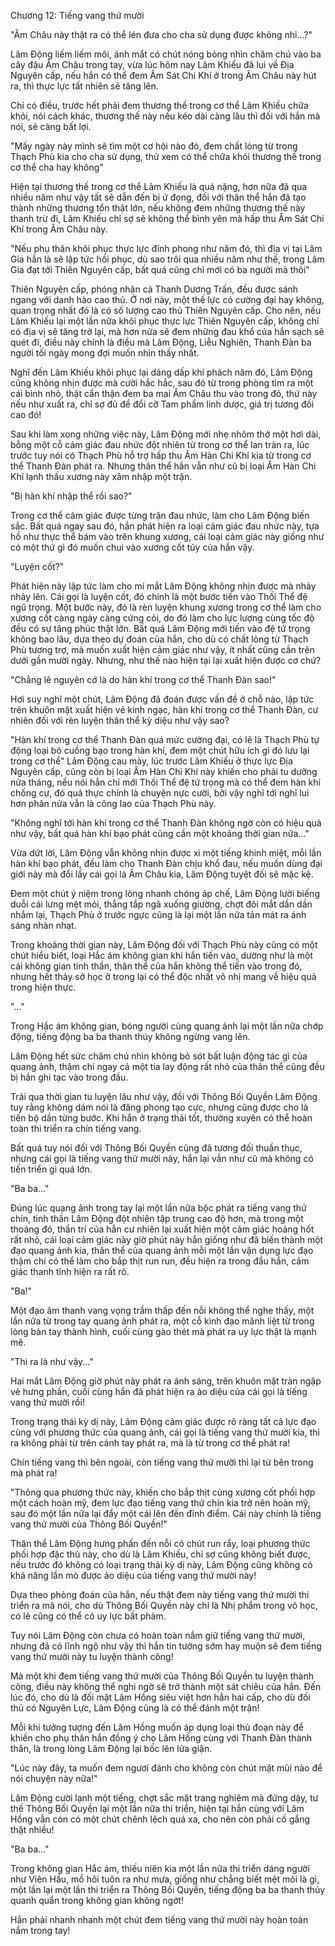 




Chương 12: Tiếng vang thứ mười


"Âm Châu này thật ra có thể lén đưa cho cha sử dụng được không nhỉ...?"

Lâm Động liếm liếm môi, ánh mắt có chút nóng bỏng nhìn chăm chú vào ba cây đậu Âm Châu trong tay, vừa lúc hôm nay Lâm Khiếu đã lui về Địa Nguyên cấp, nếu hắn có thể đem Âm Sát Chi Khí ở trong Âm Châu này hút ra, thì thực lực tất nhiên sẽ tăng lên.

Chỉ có điều, trước hết phải đem thương thế trong cơ thể Lâm Khiếu chữa khỏi, nói cách khác, thương thế này nếu kéo dài càng lâu thì đối với hắn mà nói, sẽ càng bất lợi.

"Mấy ngày này mình sẽ tìm một cơ hội nào đó, đem chất lỏng từ trong Thạch Phù kia cho cha sử dụng, thử xem có thể chữa khỏi thương thế trong cơ thể cha hay không"

Hiện tại thương thế trong cơ thể Lâm Khiếu là quá nặng, hơn nữa đã qua nhiều năm như vậy tất sẽ dẫn đến bị ứ đọng, đối với thân thể hắn đã tạo thành những thương tổn thật lớn, nếu không đem những thương thế này thanh trừ đi, Lâm Khiếu chỉ sợ sẽ không thể bình yên mà hấp thu Âm Sát Chi Khí trong Âm Châu này.

"Nếu phụ thân khôi phục thực lực đỉnh phong như năm đó, thì địa vị tại Lâm Gia hẳn là sẽ lập tức hồi phục, dù sao trôi qua nhiều năm như thế, trong Lâm Gia đạt tới Thiên Nguyên cấp, bất quá cũng chỉ mới có ba người mà thôi"

Thiên Nguyên cấp, phóng nhãn cả Thanh Dương Trấn, đều được sánh ngang với danh hào cao thủ. Ở nơi này, một thế lực có cường đại hay không, quan trọng nhất đó là có số lượng cao thủ Thiên Nguyên cấp. Cho nên, nếu Lâm Khiếu lại một lần nữa khôi phục thực lực Thiên Nguyên cấp, không chỉ có địa vị sẽ tăng trở lại, mà hơn nữa sẽ đem những đau khổ của hắn sạch sẽ quét đi, điều này chính là điều mà Lâm Động, Liễu Nghiên, Thanh Đàn ba người tối ngày mong đợi muốn nhìn thấy nhất.

Nghĩ đến Lâm Khiếu khôi phục lại dáng dấp khí phách năm đó, Lâm Động cũng không nhịn được mà cười hắc hắc, sau đó từ trong phòng tìm ra một cái bình nhỏ, thật cẩn thận đem ba mai Âm Châu thu vào trong đó, thứ này nếu như xuất ra, chỉ sợ đủ để đổi cỡ Tam phẩm linh dược, giá trị tương đối cao đó!

Sau khi làm xong những việc này, Lâm Động mới nhẹ nhõm thở một hơi dài, bỗng một cỗ cảm giác đau nhức đột nhiên từ trong cơ thể lan tràn ra, lúc trước tuy nói có Thạch Phù hỗ trợ hấp thu Âm Hàn Chi Khí kia từ trong cơ thể Thanh Đàn phát ra. Nhưng thân thể hắn vẫn như cũ bị loại Âm Hàn Chi Khí lạnh thấu xương này xâm nhập một trận.

"Bị hàn khí nhập thể rồi sao?"

Trong cơ thể cảm giác được từng trận đau nhức, làm cho Lâm Động biến sắc. Bất quá ngay sau đó, hắn phát hiện ra loại cảm giác đau nhức này, tựa hồ như thực thể bám vào trên khung xương, cái loại cảm giác này giống như có một thứ gì đó muốn chui vào xương cốt tủy của hắn vậy.

"Luyện cốt?"

Phát hiện này lập tức làm cho mí mắt Lâm Động không nhịn được mà nhảy nhảy lên. Cái gọi là luyện cốt, đó chính là một bước tiến vào Thối Thể đệ ngũ trọng. Một bước này, đó là rèn luyện khung xương trong cơ thể làm cho xương cốt càng ngày càng cứng cỏi, do đó làm cho lực lượng cùng tốc độ đều có sự tăng phúc thật lớn. Bất quá Lâm Động mới tiến vào đệ tứ trọng không bao lâu, dựa theo dự đoán của hắn, cho dù có chất lỏng từ Thạch Phù tương trợ, mà muốn xuất hiện cảm giác như vậy, ít nhất cũng cần trên dưới gần mười ngày. Nhưng, như thế nào hiện tại lại xuất hiện được cơ chứ?

"Chẳng lẽ nguyên cớ là do hàn khí trong cơ thể Thanh Đàn sao!"

Hơi suy nghĩ một chút, Lâm Động đã đoán được vấn đề ở chỗ nào, lập tức trên khuôn mặt xuất hiện vẻ kinh ngạc, hàn khí trong cơ thể Thanh Đàn, cư nhiên đối với rèn luyện thân thể kỳ diệu như vậy sao?

"Hàn khí trong cơ thể Thanh Đàn quá mức cường đại, có lẽ là Thạch Phù tự động loại bỏ cuồng bạo trong hàn khí, đem một chút hữu ích gì đó lưu lại trong cơ thể" Lâm Động cau mày, lúc trước Lâm Khiếu ở thực lực Địa Nguyên cấp, cũng còn bị loại Âm Hàn Chi Khí này khiến cho phải tu dưỡng nửa tháng, nếu nói hắn chỉ mới Thối Thể đệ tứ trọng mà có thể đem hàn khí chống cự, đó quả thực chính là chuyện nực cười, bởi vậy nghĩ tới nghĩ lui hơn phân nửa vẫn là công lao của Thạch Phù này.

"Không nghĩ tới hàn khí trong cơ thể Thanh Đàn không ngờ còn có hiệu quả như vậy, bất quá hàn khí bạo phát cũng cần một khoảng thời gian nữa..."

Vừa dứt lời, Lâm Động vẫn không nhịn được xì một tiếng khinh miệt, mỗi lần hàn khí bạo phát, đều làm cho Thanh Đàn chịu khổ đau, nếu muốn dùng đại giới này mà đổi lấy cái gọi là Âm Châu kia, Lâm Động tuyệt đối sẽ mặc kệ.

Đem một chút ý niệm trong lòng nhanh chóng áp chế, Lâm Động lười biếng duỗi cái lưng mệt mỏi, thẳng tắp ngã xuống giường, chợt đôi mắt dần dần nhắm lại, Thạch Phù ở trước ngực cũng là lại một lần nữa tản mát ra ánh sáng nhàn nhạt.

Trong khoảng thời gian này, Lâm Động đối với Thạch Phù này cũng có một chút hiểu biết, loại Hắc ám không gian khi hắn tiến vào, dường như là một cái không gian tinh thần, thân thể của hắn không thể tiến vào trong đó, nhưng hết thảy sở học ở trong lại có thể độc nhất vô nhị mang về hiệu quả trong hiện thực.

"…"

Trong Hắc ám không gian, bóng người cùng quang ảnh lại một lần nữa chớp động, tiếng động ba ba thanh thúy không ngừng vang lên.

Lâm Động hết sức chăm chú nhìn không bỏ sót bất luận động tác gì của quang ảnh, thậm chí ngay cả một tia lay động rất nhỏ của thân thể cũng đều bị hắn ghi tạc vào trong đầu.

Trải qua thời gian tu luyện lâu như vậy, đối với Thông Bối Quyền Lâm Động tuy rằng không dám nói là đăng phong tạo cực, nhưng cũng được cho là tiến bộ dần từng bước. Khi hắn ở trạng thái tốt, thường xuyên có thể hoàn toàn thi triển ra chín tiếng vang.

Bất quá tuy nói đối với Thông Bối Quyền cũng đã tương đối thuần thục, nhưng cái gọi là tiếng vang thứ mười này, hắn lại vẫn như cũ mà không có tiến triển gì quá lớn.

"Ba ba..."

Đúng lúc quang ảnh trong tay lại một lần nữa bộc phát ra tiếng vang thứ chín, tinh thần Lâm Động đột nhiên tập trung cao độ hơn, mà trong một thoáng đó, thần trí của hắn cư nhiên lại xuất hiện một cảm giác hoảng hốt rất nhỏ, cái loại cảm giác này giờ phút này hắn giống như đã biến thành một đạo quang ảnh kia, thân thể của quang ảnh mỗi một lần vận dụng lực đạo thậm chí có thể làm cho bắp thịt run run, đều hiện ra trong đầu hắn, cảm giác thanh tỉnh hiện ra rất rõ.

"Ba!"

Một đạo âm thanh vang vọng trầm thấp đến nỗi không thể nghe thấy, một lần nữa từ trong tay quang ảnh phát ra, một cỗ kình đạo mãnh liệt từ trong lòng bàn tay thành hình, cuối cùng gào thét mà phát ra uy lực thật là mạnh mẽ.

"Thì ra là như vậy..."

Hai mắt Lâm Động giờ phút này phát ra ánh sáng, trên khuôn mặt tràn ngập vẻ hưng phấn, cuối cùng hắn đã phát hiện ra ảo diệu của cái gọi là tiếng vang thứ mười rồi!

Trong trạng thái kỳ dị này, Lâm Động cảm giác được rõ ràng tất cả lực đạo cùng với phương thức của quang ảnh, cái gọi là tiếng vang thứ mười kia, thì ra không phải từ trên cánh tay phát ra, mà là từ trong cơ thể phát ra!

Chín tiếng vang thì bên ngoài, còn tiếng vang thứ mười thì lại từ bên trong mà phát ra!

"Thông qua phương thức này, khiến cho bắp thịt cùng xương cốt phối hợp một cách hoàn mỹ, đem lực đạo tiếng vang thứ chín kia trở nên hoàn mỹ, sau đó một lần nữa lại đẩy một cái lên đến đỉnh điểm. Cái này chính là tiếng vang thứ mười của Thông Bối Quyền!"

Thân thể Lâm Động hưng phấn đến nỗi có chút run rẩy, loại phương thức phối hợp đặc thù này, cho dù là Lâm Khiếu, chỉ sợ cũng không biết được, nếu trước đó không có loại trạng thái kỳ dị này, Lâm Động cũng không có khả năng lần mò được ảo diệu của tiếng vang thứ mười này!

Dựa theo phỏng đoán của hắn, nếu thật đem này tiếng vang thứ mười thi triển ra mà nói, cho dù Thông Bối Quyền này chỉ là Nhị phẩm trong võ học, có lẽ cũng có thể có uy lực bất phàm.

Tuy nói Lâm Động còn chưa có hoàn toàn nắm giữ tiếng vang thứ mười, nhưng đã có lĩnh ngộ như vậy thì hắn tin tưởng sớm hay muộn sẽ đem tiếng vang thứ mười này tu luyện thành công!

Mà một khi đem tiếng vang thứ mười của Thông Bối Quyền tu luyện thành công, điều này không thể nghi ngờ sẽ trở thành một sát chiêu của hắn. Đến lúc đó, cho dù là đối mặt Lâm Hồng siêu việt hơn hắn hai cấp, cho dù đối thủ có Nguyên Lực, Lâm Động cũng là có thể đánh một trận!

Mỗi khi tưởng tượng đến Lâm Hồng muốn áp dụng loại thủ đoạn này để khiến cho phụ thân hắn đồng ý cho Lâm Hồng cùng với Thanh Đàn thành thân, là trong lòng Lâm Động lại bốc lên lửa giận.

"Lúc này đây, ta muốn đem ngươi đánh cho không còn chút mặt mũi nào để nói chuyện này nữa!"

Lâm Động cười lạnh một tiếng, chợt sắc mặt trang nghiêm mà đứng dậy, tư thế Thông Bối Quyền lại một lần nữa thi triển, hiện tại hắn cùng với Lâm Hồng vẫn còn có một chút chênh lệch quá xa, cho nên còn phải cố gắng thật nhiều!

"Ba ba..."

Trong không gian Hắc ám, thiếu niên kia một lần nữa thi triển dáng người như Viên Hầu, mồ hôi tuôn ra như mưa, giống như chẳng biết mệt mỏi là gì, một lần lại một lần thi triển ra Thông Bối Quyền, tiếng động ba ba thanh thúy quanh quẩn trong không gian không ngớt!

Hắn phải nhanh nhanh một chút đem tiếng vang thứ mười này hoàn toàn nắm trong tay!




